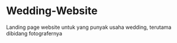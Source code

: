 # Wedding-Website
Landing page website untuk yang punyak usaha wedding, terutama dibidang fotografernya
